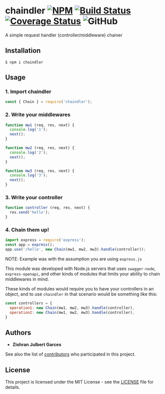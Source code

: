 # chaindler [![NPM](https://img.shields.io/npm/v/chaindler)](https://www.npmjs.com/package/chaindler) [![Build Status](https://github.com/zishone/chaindler/workflows/CI/badge.svg)](https://github.com/zishone/chaindler/actions?query=workflow%3ACI) [![Coverage Status](https://coveralls.io/repos/github/zishone/chaindler/badge.svg?branch=master)](https://coveralls.io/github/zishone/chaindler?branch=master) ![GitHub](https://img.shields.io/github/license/zishone/chaindler)
A simple request handler (controller/middleware) chainer

## Installation
```shell
$ npm i chaindler
```
## Usage
### 1. Import chaindler
```javascript
const { Chain } = require('chaindler');
```
### 2. Write your middlewares
```javascript
function mw1 (req, res, next) {
  console.log('1');
  next();
}

function mw2 (req, res, next) {
  console.log('2');
  next();
}

function mw3 (req, res, next) {
  console.log('3');
  next();
}
```
### 3. Write your controller
```javascript
function controller (req, res, next) {
  res.send('hello');
}
```
### 4. Chain them up!
```javascript
import express = require('express');
const app = express();
app.use('/hello', new Chain(mw1, mw2, mw3).handle(controller));
```
NOTE: Example was with the assumption you are using `express.js`

This module was developed with Node.js servers that uses `swagger-node`, `express-openapi`, and other kinds of modules that limits your ability to chain middlewares in mind.

These kinds of modules would require you to have your controllers in an object, and to use `chaindler` in that scenario would be something like this:
```javascript
const controllers = {
  operation1: new Chain(mw1, mw2, mw3).handle(controller),
  operation2: new Chain(mw1, mw2, mw3).handle(controller),
}
```

## Authors
* **Zishran Julbert Garces**

See also the list of [contributors](https://github.com/zishone/chaindler/contributors) who participated in this project.

## License
This project is licensed under the MIT License - see the [LICENSE](https://github.com/zishone/chaindler/blob/master/LICENSE) file for details.
